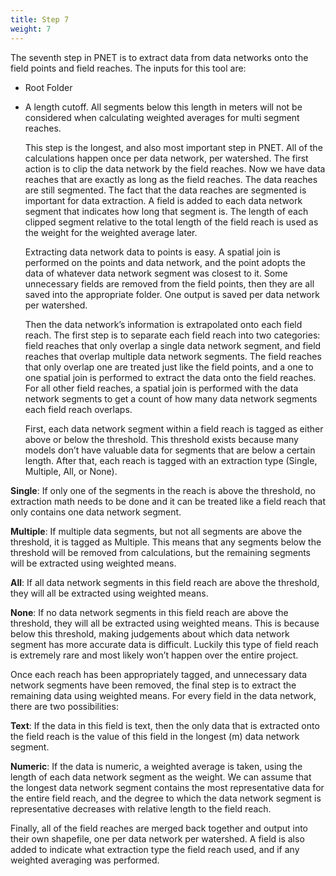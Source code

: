 ```yaml
---
title: Step 7
weight: 7
---
```


The seventh step in PNET is to extract data from data networks onto the field points and field reaches. The inputs for this tool are:



- Root Folder
- A length cutoff. All segments below this length in meters will not be considered when calculating weighted averages for multi segment reaches.



  This step is the longest, and also most important step in PNET. All of the calculations happen once per data network, per watershed. The first action is to clip the data network by the field reaches. Now we have data reaches that are exactly as long as the field reaches. The data reaches are still segmented. The fact that the data reaches are segmented is important for data extraction. A field is added to each data network segment that indicates how long that segment is. The length of each clipped segment relative to the total length of the field reach is used as the weight for the weighted average later.

  Extracting data network data to points is easy. A spatial join is performed on the points and data network, and the point adopts the data of whatever data network segment was closest to it. Some unnecessary fields are removed from the field points, then they are all saved into the appropriate folder. One output is saved per data network per watershed. 

  Then the data network’s information is extrapolated onto each field reach. The first step is to separate each field reach into two categories: field reaches that only overlap a single data network segment, and field reaches that overlap multiple data network segments. The field reaches that only overlap one are treated just like the field points, and a one to one spatial join is performed to extract the data onto the field reaches. For all other field reaches, a spatial join is performed with the data network segments to get a count of how many data network segments each field reach overlaps.

  First, each data network segment within a field reach is tagged as either above or below the threshold. This threshold exists because many models don’t have valuable data for segments that are below a certain length. After that, each reach is tagged with an extraction type (Single, Multiple, All, or None). 



**Single**: If only one of the segments in the reach is above the threshold, no extraction math needs to be done and it can be treated like a field reach that only contains one data network segment. 

**Multiple**: If multiple data segments, but not all segments are above the threshold, it is tagged as Multiple. This means that any segments below the threshold will be removed from calculations, but the remaining segments will be extracted using weighted means.

  **All**: If all data network segments in this field reach are above the threshold, they will all be extracted using weighted means.

**None**: If no data network segments in this field reach are above the threshold, they will all be extracted using weighted means. This is because below this threshold, making judgements about which data network segment has more accurate data is difficult. Luckily this type of field reach is extremely rare and most likely won’t happen over the entire project.



Once each reach has been appropriately tagged, and unnecessary data network segments have been removed, the final step is to extract the remaining data using weighted means. For every field in the data network, there are two possibilities:



**Text**: If the data in this field is text, then the only data that is extracted onto the field reach is the value of this field in the longest (m) data network segment.

**Numeric**: If the data is numeric, a weighted average is taken, using the length of each data network segment as the weight. We can assume that the longest data network segment contains the most representative data for the entire field reach, and the degree to which the data network segment is representative decreases with relative length to the field reach.

  

  Finally, all of the field reaches are merged back together and output into their own shapefile, one per data network per watershed. A field is also added to indicate what extraction type the field reach used, and if any weighted averaging was performed. 